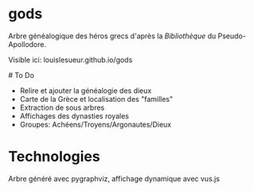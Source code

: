 # gods

Arbre généalogique des héros grecs d'après la *Bibliothèque* du Pseudo-Apollodore.

Visible ici: louislesueur.github.io/gods

# To Do

+ Relire et ajouter la généalogie des dieux
+ Carte de la Grèce et localisation des "familles"
+ Extraction de sous arbres
+ Affichages des dynasties royales
+ Groupes: Achéens/Troyens/Argonautes/Dieux

# Technologies

Arbre généré avec pygraphviz, affichage dynamique avec vus.js
